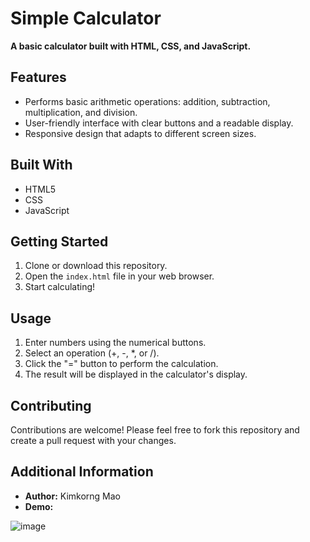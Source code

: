 # Simple Calculator

**A basic calculator built with HTML, CSS, and JavaScript.**

## Features

- Performs basic arithmetic operations: addition, subtraction, multiplication, and division.
- User-friendly interface with clear buttons and a readable display.
- Responsive design that adapts to different screen sizes.

## Built With

- HTML5
- CSS
- JavaScript

## Getting Started

1. Clone or download this repository.
2. Open the `index.html` file in your web browser.
3. Start calculating!

## Usage

1. Enter numbers using the numerical buttons.
2. Select an operation (+, -, *, or /).
3. Click the "=" button to perform the calculation.
4. The result will be displayed in the calculator's display.

## Contributing

Contributions are welcome! Please feel free to fork this repository and create a pull request with your changes.

## Additional Information

- **Author:** Kimkorng Mao
- **Demo:**

![image](https://github.com/kimkorngmao/simple-js-calculator/assets/112237746/eb035a62-aff3-4023-bb42-16291f10d6c6)
